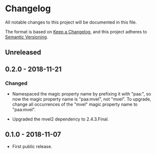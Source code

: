 # Changelog

All notable changes to this project will be documented in this file.

The format is based on [Keep a Changelog][1], and this project adheres
to [Semantic Versioning][2].

## Unreleased

## 0.2.0 - 2018-11-21

### Changed

* Namespaced the magic property name by prefixing it with "paa:", so now
  the magic property name is "paa:mvel", not "mvel".  To upgrade, change
  all occurrences of the "mvel" magic property name to "paa:mvel".

* Upgraded the mvel2 dependency to 2.4.3.Final.

## 0.1.0 - 2018-11-07

* First public release.

[1]: https://keepachangelog.com/en/1.0.0/
[2]: https://semver.org/spec/v2.0.0.html
